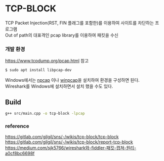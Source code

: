 # TCP-BLOCK
TCP Packet Injection(RST, FIN 플래그를 포함한)를 이용하여 사이트를 차단하는 프로그램\
Out of path의 대표격인 pcap library를 이용하여 패킷을 수신
### 개발 환경
https://www.tcpdump.org/pcap.html 참고
```bash
$ sudo apt install libpcap-dev
```
Windows에서는 [npcap](https://npcap.com/) 이나 [winpcap](https://www.winpcap.org/)을 설치하여 환경을 구성하면 된다.\
Wireshark를 Windows에 설치하면서 설치 했을 수도 있다.

## Build
```bash
g++ src/main.cpp -o tcp-block -lpcap
```
### reference
https://gitlab.com/gilgil/sns/-/wikis/tcp-block/tcp-block \
https://gitlab.com/gilgil/sns/-/wikis/tcp-block/report-tcp-block \
https://medium.com/sjk5766/wireshark와-fiddler-패킷-캡쳐-원리-a0cf8bc6698f
